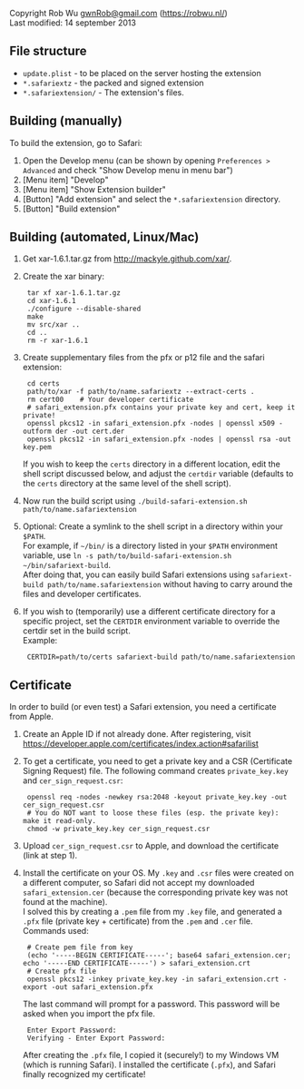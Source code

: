 Copyright Rob Wu <gwnRob@gmail.com> (https://robwu.nl/)  
Last modified: 14 september 2013

## File structure
* `update.plist` - to be placed on the server hosting the extension
* `*.safariextz` - the packed and signed extension
* `*.safariextension/` - The extension's files.

## Building (manually)
To build the extension, go to Safari:

1. Open the Develop menu (can be shown by opening `Preferences > Advanced` and check "Show Develop menu in menu bar")
2. [Menu item] "Develop"
3. [Menu item] "Show Extension builder"
4. [Button] "Add extension" and select the `*.safariextension` directory.
5. [Button] "Build extension"


## Building (automated, Linux/Mac)
1. Get xar-1.6.1.tar.gz from http://mackyle.github.com/xar/.
2. Create the xar binary:

        tar xf xar-1.6.1.tar.gz
        cd xar-1.6.1
        ./configure --disable-shared
        make
        mv src/xar ..
        cd ..
        rm -r xar-1.6.1

3. Create supplementary files from the pfx or p12 file and the safari extension:

        cd certs
        path/to/xar -f path/to/name.safariextz --extract-certs .
        rm cert00    # Your developer certificate
        # safari_extension.pfx contains your private key and cert, keep it private!
        openssl pkcs12 -in safari_extension.pfx -nodes | openssl x509 -outform der -out cert.der
        openssl pkcs12 -in safari_extension.pfx -nodes | openssl rsa -out key.pem

   If you wish to keep the `certs` directory in a different location, edit the shell script discussed
   below, and adjust the `certdir` variable (defaults to the `certs` directory at the same level of the shell script).

4. Now run the build script using `./build-safari-extension.sh path/to/name.safariextension`
5. Optional: Create a symlink to the shell script in a directory within your `$PATH`.  
   For example, if `~/bin/` is a directory listed in your `$PATH` environment variable, use
   `ln -s path/to/build-safari-extension.sh ~/bin/safariext-build`.  
   After doing that, you can easily build Safari extensions using `safariext-build path/to/name.safariextension`
   without having to carry around the files and developer certificates.
6. If you wish to (temporarily) use a different certificate directory for a specific project, set the `CERTDIR`
   environment variable to override the certdir set in the build script.  
   Example:

        CERTDIR=path/to/certs safariext-build path/to/name.safariextension


## Certificate
In order to build (or even test) a Safari extension, you need a certificate from Apple.

1. Create an Apple ID if not already done. After registering, visit 
   https://developer.apple.com/certificates/index.action#safarilist
2. To get a certificate, you need to get a private key and a CSR (Certificate Signing Request) file.
   The following command creates `private_key.key` and `cer_sign_request.csr`:

        openssl req -nodes -newkey rsa:2048 -keyout private_key.key -out cer_sign_request.csr
        # You do NOT want to loose these files (esp. the private key): make it read-only.
        chmod -w private_key.key cer_sign_request.csr

3. Upload `cer_sign_request.csr` to Apple, and download the certificate (link at step 1).
4. Install the certificate on your OS.
   My `.key` and `.csr` files were created on a different computer, so Safari did not accept
   my downloaded `safari_extension.cer` (because the corresponding private key was not found
   at the machine).  
   I solved this by creating a `.pem` file from my `.key` file, and generated a `.pfx` file
   (private key + certificate) from the `.pem` and `.cer` file. Commands used:

        # Create pem file from key
        (echo '-----BEGIN CERTIFICATE-----'; base64 safari_extension.cer; echo '-----END CERTIFICATE-----') > safari_extension.crt 
        # Create pfx file
        openssl pkcs12 -inkey private_key.key -in safari_extension.crt -export -out safari_extension.pfx

    The last command will prompt for a password. This password will be asked when you import the pfx file.

        Enter Export Password:
        Verifying - Enter Export Password:
    After creating the `.pfx` file, I copied it (securely!) to my Windows VM (which is running Safari).
    I installed the certificate (`.pfx`), and Safari finally recognized my certificate!

